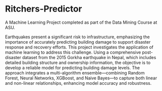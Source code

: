 # Ritchers-Predictor
A Machine Learning Project completed as part of the Data Mining Course at ASU.

Earthquakes present a significant risk to infrastructure, emphasizing the importance of accurately predicting building damage to support disaster response and recovery efforts. This project investigates the application of machine learning to address this challenge. Using a comprehensive post-disaster dataset from the 2015 Gorkha earthquake in Nepal, which includes detailed building structure and ownership information, the objective is to develop a reliable model for predicting building damage levels. The approach integrates a multi-algorithm ensemble—combining Random Forest, Neural Networks, XGBoost, and Naive Bayes—to capture both linear and non-linear relationships, enhancing model accuracy and robustness.
